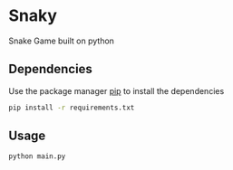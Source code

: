 # Snaky
Snake Game built on python

## Dependencies

Use the package manager [pip](https://pip.pypa.io/en/stable/) to install the dependencies
```bash
pip install -r requirements.txt
```
## Usage

```bash
python main.py
```